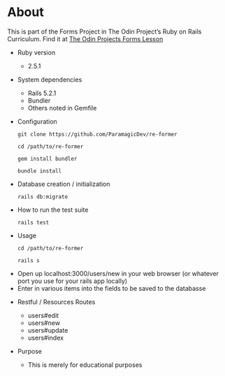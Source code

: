 # About

This is part of the Forms Project in The Odin Project’s Ruby on Rails Curriculum. Find it at 
[The Odin Projects Forms Lesson](https://www.theodinproject.com/courses/ruby-on-rails/lessons/forms)

* Ruby version
  - 2.5.1

* System dependencies
  - Rails 5.2.1
  - Bundler
  - Others noted in Gemfile

* Configuration

      git clone https://github.com/ParamagicDev/re-former

      cd /path/to/re-former

      gem install bundler

      bundle install

* Database creation / initialization

      rails db:migrate


* How to run the test suite

      rails test

* Usage

      cd /path/to/re-former

      rails s

- Open up localhost:3000/users/new in your web browser (or whatever port you use for your rails app locally)
- Enter in various items into the fields to be saved to the databasse

* Restful / Resources Routes

  - users#edit
  - users#new
  - users#update
  - users#index

* Purpose

  - This is merely for educational purposes
